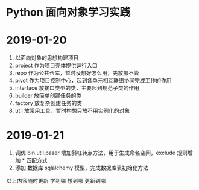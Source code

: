 # Python 面向对象学习实践

# 2019-01-20

1. 以面向对象的思想构建项目
2. project 作为项目壳体提供运行入口
3. repo 作为公共仓库，暂时没想好怎么用，先放那不管
3. pivot 作为项目控制中心，起到各单元相互联络协同完成工作的作用
4. interface 放接口类型的类，主要起到规范子类的作用
5. builder 放简单创建任务的类
6. factory 放复杂创建任务的类
7. util 放常用工具，暂时构想只放不用实例化的对象

# 2019-01-21

1. 调优 bin.util.paser 增加斜杠转点方法，用于生成命名空间，exclude 规则增加 * 匹配方式
2. 添加 数据库 sqlalchemy 模型，完成数据库表初始化方法

以上内容随时更新 学到哪 想到哪 更新到哪